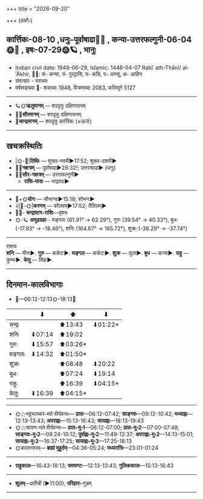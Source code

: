+++
title = "2026-09-20"

+++
(उकौ॰)
## कार्त्तिकः-08-10  ,धनुः-पूर्वाषाढा🌛🌌  ,  कन्या-उत्तरफल्गुनी-06-04🌞🌌  ,  इषः-07-29🌞🪐  , भानुः
- Indian civil date: 1948-06-29, Islamic: 1448-04-07 Rabīʿ ath-Thānī/ al-ʾĀkhir, 🌌🌞: सं- कन्या, तं- पुरट्टासि, म- कन्नि, प- अस्सू, अ- आहिन
- संवत्सरः - पराभवः
- वर्षसङ्ख्या 🌛- शकाब्दः 1948, विक्रमाब्दः 2083, कलियुगे 5127
___________________
- 🪐🌞**ऋतुमानम्** — शरदृतुः दक्षिणायनम्
- 🌌🌞**सौरमानम्** — शरदृतुः दक्षिणायनम्
- 🌛**चान्द्रमानम्** — शरदृतुः कार्त्तिकः (≈ऊर्जः)
___________________


## खचक्रस्थितिः
- |🌞-🌛|**तिथिः** — शुक्ल-नवमी►17:52; शुक्ल-दशमी►  
- 🌌🌛**नक्षत्रम्** — पूर्वाषाढा►28:32!; उत्तराषाढा► (धनुः)  
- 🌌🌞**सौर-नक्षत्रम्** — उत्तरफल्गुनी►  
  - **राशि-मासः** — भाद्रपदः► 
___________________
- 🌛+🌞**योगः** — सौभाग्यः►15:18; शोभनः►  
- २|🌛-🌞|**करणम्** — कौलवम्►17:52; तैतिलम्►  
- 🌌🌛- **चन्द्राष्टम-राशिः**—वृषभः  
- 🌞-🪐 **अमूढग्रहाः** - मङ्गलः (61.91° → 62.29°), गुरुः (39.54° → 40.33°), बुधः (-17.93° → -18.46°), शनिः (164.67° → 165.72°), शुक्रः (-38.29° → -37.74°)
___________________
राशयः  
**शनि** — मीनः►. **गुरु** — कर्कटः►. **मङ्गल** — कर्कटः►. **शुक्र** — तुला►. **बुध** — कन्या►. **राहु** — कुम्भः►. **केतु** — सिंहः►. 
___________________


## दिनमान-कालविभागाः
- 🌅—06:12-12:13🌞-18:13🌇  

|      |⬇     |⬆     |⬇     |
|------|-----|-----|------|
|चन्द्रः|     |⬆13:43 |⬇01:22*|
|शनिः   |⬇07:14 |⬆19:02 |     |
|गुरुः  |⬇15:57 |⬆03:26*|     |
|मङ्गलः |⬇14:32 |⬆01:50*|     |
|शुक्रः |     |⬆08:48 |⬇20:22 |
|बुधः   |     |⬆07:24 |⬇19:14 |
|राहुः  |     |⬆16:39 |⬇04:15*|
|केतुः  |⬇16:39 |⬆04:15*|     |
___________________
- 🌞⚝भट्टभास्कर-मते वीर्यवन्तः— **प्रातः**—06:12-07:42; **साङ्गवः**—09:12-10:42; **मध्याह्नः**—12:13-13:43; **अपराह्णः**—15:13-16:43; **सायाह्नः**—18:13-19:43  
- 🌞⚝सायण-मते वीर्यवन्तः— **प्रातः-मु॰1**—06:12-07:00; **प्रातः-मु॰2**—07:00-07:48; **साङ्गवः-मु॰2**—09:24-10:12; **पूर्वाह्णः-मु॰2**—11:49-12:37; **अपराह्णः-मु॰2**—14:13-15:01; **सायाह्नः-मु॰2**—16:37-17:25; **सायाह्नः-मु॰3**—17:25-18:13  
- 🌞कालान्तरम्— **ब्राह्मं मुहूर्तम्**—04:36-05:24; **मध्यरात्रिः**—23:01-01:24  
___________________
- **राहुकालः**—16:43-18:13; **यमघण्टः**—12:13-13:43; **गुलिककालः**—15:13-16:43  
___________________
- **शूलम्**—प्रतीची (►11:00); **परिहारः**–गुडम्  
___________________
